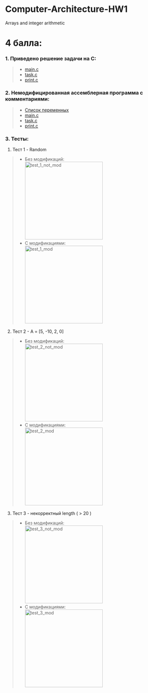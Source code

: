 # Computer-Architecture-HW1
Arrays and integer arithmetic

# 4 балла:
### 1. Приведено решение задачи на C: <br/>
> * [main.c](https://github.com/ArtemFed/Computer-Architecture-HW1/blob/1b666c6c6c8fda0c04d10f0160e4615a3ae3f59c/C%20Files/main.c) <br/>
> * [task.c](https://github.com/ArtemFed/Computer-Architecture-HW1/blob/1b666c6c6c8fda0c04d10f0160e4615a3ae3f59c/C%20Files/task.c) <br/>
> * [print.c](https://github.com/ArtemFed/Computer-Architecture-HW1/blob/1b666c6c6c8fda0c04d10f0160e4615a3ae3f59c/C%20Files/print.c) <br/>
### 2. Немодифицированная ассемблерная программа с комментариями: <br/>
> * [Список переменных](https://github.com/ArtemFed/Computer-Architecture-HW1/blob/fc4f57662c2e7d2b1448b3c026cd129c3346eb38/Assembler/comments.md)
> * [main.c](https://github.com/ArtemFed/Computer-Architecture-HW1/blob/1b666c6c6c8fda0c04d10f0160e4615a3ae3f59c/Assembler/main.s) <br/>
> * [task.c](https://github.com/ArtemFed/Computer-Architecture-HW1/blob/1b666c6c6c8fda0c04d10f0160e4615a3ae3f59c/Assembler/task.s) <br/>
> * [print.c](https://github.com/ArtemFed/Computer-Architecture-HW1/blob/1b666c6c6c8fda0c04d10f0160e4615a3ae3f59c/Assembler/print.s) <br/>
### 3. Тесты:
1. Тест 1 - Random <br/>
 > * Без модификаций: <br/>
 > <img width="250" alt="test_1_not_mod" src="https://user-images.githubusercontent.com/57373162/196995941-6beb2532-883f-414f-95cd-0aa531501a06.png"> <br/>
 > * С модификациями: <br/>
 > <img width="250" alt="test_1_mod" src="https://user-images.githubusercontent.com/57373162/196996037-41d13d69-49a4-43ed-99f8-bdd7cfc2d261.png"> <br/>
2. Тест 2 - А = [5, -10, 2, 0] <br/>
 > * Без модификаций: <br/>
 > <img width="250" alt="test_2_not_mod" src="https://user-images.githubusercontent.com/57373162/196997528-c065d1fd-1711-49e4-9175-a0006bfe2f04.png"> <br/>
 > * С модификациями: <br/>
 > <img width="250" alt="test_2_mod" src="https://user-images.githubusercontent.com/57373162/196997487-f1b85172-13a4-4616-bf36-30bb368edf6c.png"> <br/>
3. Тест 3 - некорректный length ( > 20 ) <br/>
 > * Без модификаций: <br/>
 > <img width="250" alt="test_3_not_mod" src="https://user-images.githubusercontent.com/57373162/196997922-332e0fe7-bf2d-43b5-8fa3-108935dadab6.png"> <br/>
 > * С модификациями: <br/>
 > <img width="250" alt="test_3_mod" src="https://user-images.githubusercontent.com/57373162/196997940-3b0140a3-fb75-4dd8-b1b2-f9c626665ba4.png"> <br/>
